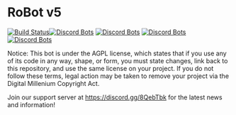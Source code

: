 # RoBot v5
[![Build Status](https://travis-ci.org/mcao/RoBot.svg?branch=master)](https://travis-ci.org/mcao/RoBot)[![Discord Bots](https://discordbots.org/api/widget/status/302555306603446283.png)](https://discordbots.org/bot/302555306603446283) [![Discord Bots](https://discordbots.org/api/widget/servers/302555306603446283.png)](https://discordbots.org/bot/302555306603446283) [![Discord Bots](https://discordbots.org/api/widget/lib/302555306603446283.png)](https://discordbots.org/bot/302555306603446283) [![Discord Bots](https://discordbots.org/api/widget/owner/302555306603446283.png)](https://discordbots.org/bot/302555306603446283)

Notice: This bot is under the AGPL license, which states that if you use any of its code in any way, shape, or form, you must state changes, link back to this repository, and use the same license on your project. If you do not follow these terms, legal action may be taken to remove your project via the Digital Millenium Copyright Act.

Join our support server at https://discord.gg/8QebTbk for the latest news and information!
